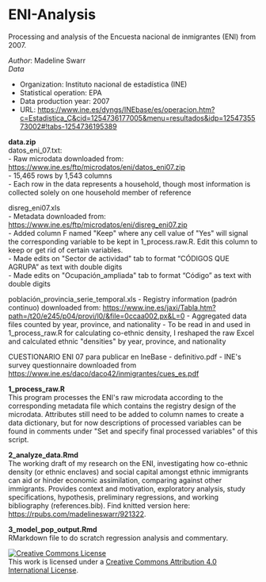 # ENI-Analysis
Processing and analysis of the Encuesta nacional de inmigrantes (ENI) from 2007.

*Author*: Madeline Swarr  
*Data*  
- Organization: Instituto nacional de estadística (INE)  
- Statistical operation: EPA  
- Data production year: 2007    
- URL: https://www.ine.es/dyngs/INEbase/es/operacion.htm?c=Estadistica_C&cid=1254736177005&menu=resultados&idp=1254735573002#!tabs-1254736195389

**data.zip**  
datos_eni_07.txt:  
    - Raw microdata downloaded from: https://www.ine.es/ftp/microdatos/eni/datos_eni07.zip  
    - 15,465 rows by 1,543 columns  
    - Each row in the data represents a household, though most information is collected solely on one household member of reference  
    
disreg_eni07.xls  
    - Metadata downloaded from: https://www.ine.es/ftp/microdatos/eni/disreg_eni07.zip  
    - Added column F named "Keep" where any cell value of "Yes" will signal the corresponding variable to be kept in 1_process.raw.R. Edit this column to keep or             get rid of certain variables.  
    - Made edits on "Sector de actividad" tab to format “CÓDIGOS QUE AGRUPA” as text with double digits  
    - Made edits on "Ocupación_ampliada" tab to format “​​Código” as text with double digits  
    
población_provincia_serie_temporal.xls
    - Registry information (padrón continuo) downloaded from: https://www.ine.es/jaxi/Tabla.htm?path=/t20/e245/p04/provi/l0/&file=0ccaa002.px&L=0
    - Aggregated data files counted by year, province, and nationality
    - To be read in and used in 1_process_raw.R for calculating co-ethnic density, I reshaped the raw Excel and calculated ethnic "densities" by year, province, and nationality
    
CUESTIONARIO ENI 07 para publicar en IneBase - definitivo.pdf
    - INE's survey questionnaire downloaded from https://www.ine.es/daco/daco42/inmigrantes/cues_es.pdf

**1_process_raw.R**  
This program processes the ENI's raw microdata according to the corresponding metadata file which contains the registry design of the microdata. Attributes still need to be added to column names to create a data dictionary, but for now descriptions of processed variables can be found in comments under "Set and specify final processed variables" of this script.

**2_analyze_data.Rmd**  
The working draft of my research on the ENI, investigating how co-ethnic density (or ethnic enclaves) and social capital amongst ethnic immigrants can aid or hinder economic assimilation, comparing against other immigrants. Provides context and motivation, exploratory analysis, study specifications, hypothesis, preliminary regressions, and working bibliography (references.bib). Find knitted version here: https://rpubs.com/madelineswarr/921322. 

**3_model_pop_output.Rmd**  
RMarkdown file to do scratch regression analysis and commentary. 

<a rel="license" href="http://creativecommons.org/licenses/by/4.0/"><img alt="Creative Commons License" style="border-width:0" src="https://i.creativecommons.org/l/by/4.0/88x31.png" /></a><br />This work is licensed under a <a rel="license" href="http://creativecommons.org/licenses/by/4.0/">Creative Commons Attribution 4.0 International License</a>.
